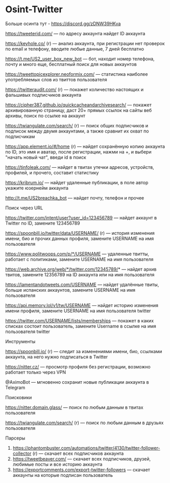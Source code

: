 # Osint-Twitter

Больше осинта тут - https://discord.gg/zDNW39HKva

https://tweeterid.com/ — по адресу аккаунта найдет ID аккаунта
   
https://keyhole.co/ (r) — анализ аккаунта, при регистрации нет проверок по email и телефону, вводите любые данные, 7 дней бесплатно
   
https://t.me/US2_user_box_new_bot — бот, находит номер телефона, почту и много еще, бесплатный поиск для новых аккаунтов
   
https://tweettopicexplorer.neoformix.com/ — статистика наиболее употребляемых слов из твиттов пользователя
   
https://twitteraudit.com/ (r) — покажет количество настоящих и фальшивых подписчиков аккаунта
    
https://cipher387.github.io/quickcacheandarchivesearch/ — покажет архивированную страницу, даст 20+ прямых ссылок на сайты веб архивы, поиск по ссылке на аккаунт

https://twiangulate.com/search/ (r) — поиск общих подписчиков и подписок между двумя аккаунтами, а также сравнит их охват по подписчикам

https://app.element.io/#/home (r) — найдет сохранённую копию аккаунта по ID, это имя и аватар, после регистрации, нажми на +, и выбери "начать новый чат", введи id в поиск

https://tinfoleak.com/ — найдет в твитах утечки адресов, устройств, профилей, и прочего, составит статистику

https://kribrum.io/ — найдет удаленные публикации, в поле автор укажите юзернейм аккаунта

http://t.me/US2breachka_bot — найдет почту, телефон и прочее
    


Поиск через URL

https://twitter.com/intent/user?user_id=123456789 — найдет аккаунт в Twitter по ID, замените 123456789
 
https://spoonbill.io/twitter/data/USERNAME/ (r) — история изменения имени, био и прочих данных профиля, замените USERNAME на имя пользователя
 
https://www.politwoops.com/p/*/USERNAME — удаленные твитты, работает с политиками, замените USERNAME на имя пользователя

  
https://web.archive.org/web/*/twitter.com/12345789/* — найдет архив твитов, замените 12356789 на ID аккаунта или на имя пользователя

https://lamentandotweets.com/USERNAME — найдет удалённые твиты, больше испанских аккаунтов, замените USERNAME на имя пользователя
 
https://api.memory.lol/v1/tw/USERNAME — найдет историю изменения имени профиля, замените USERNAME на имя пользователя twitter
    
https://twitter.com/USERNAME/lists/memberships — покажет в каких списках состоит пользователь, замените Username в ссылке на имя пользователя twitter
    


Инструменты

https://spoonbill.io/ (r) — следит за изменениями имени, био, ссылками аккаунта, на него нужно подписаться в Twitter

https://nitter.cz/ — просмотр профиля без регистрации, возможно работает только через VPN

@AximoBot — мгновенно сохранит новые публикации аккаунта в Telegram


Поисковики

https://nitter.domain.glass/ — поиск по любым данным в твитах пользователя

https://twiangulate.com/search/ (r) — поиск  по любым данным в друзьях пользователя


Парсеры

1. https://phantombuster.com/automations/twitter/4130/twitter-follower-collector (r) — скачает всех подписчиков аккаунта
2. https://tweetbeaver.com/ — скачает всех подписчиков, друзей, любимые посты и все историю аккаунта
3. https://exportcomments.com/export-twitter-followers — скачает аккаунты на которые подписан пользователь
